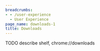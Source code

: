 ```yaml
---
breadcrumbs:
- - /user-experience
  - User Experience
page_name: downloads-1
title: Downloads
---
```


TODO describe shelf, chrome://downloads
